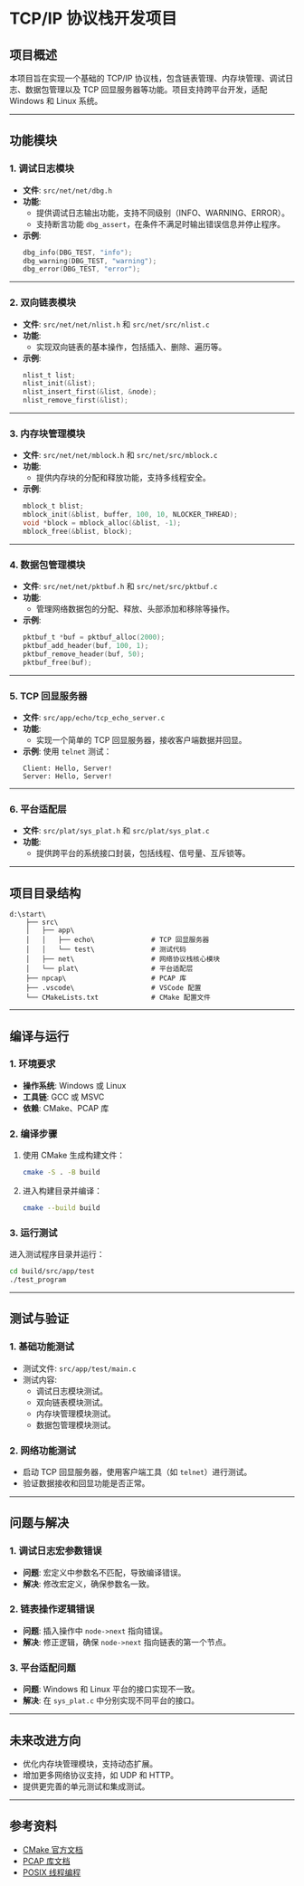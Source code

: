 # TCP/IP 协议栈开发项目

## 项目概述
本项目旨在实现一个基础的 TCP/IP 协议栈，包含链表管理、内存块管理、调试日志、数据包管理以及 TCP 回显服务器等功能。项目支持跨平台开发，适配 Windows 和 Linux 系统。

---

## 功能模块
### 1. 调试日志模块
- **文件**: `src/net/net/dbg.h`
- **功能**:
  - 提供调试日志输出功能，支持不同级别（INFO、WARNING、ERROR）。
  - 支持断言功能 `dbg_assert`，在条件不满足时输出错误信息并停止程序。
- **示例**:
  ```c
  dbg_info(DBG_TEST, "info");
  dbg_warning(DBG_TEST, "warning");
  dbg_error(DBG_TEST, "error");
  ```

---

### 2. 双向链表模块
- **文件**: `src/net/net/nlist.h` 和 `src/net/src/nlist.c`
- **功能**:
  - 实现双向链表的基本操作，包括插入、删除、遍历等。
- **示例**:
  ```c
  nlist_t list;
  nlist_init(&list);
  nlist_insert_first(&list, &node);
  nlist_remove_first(&list);
  ```

---

### 3. 内存块管理模块
- **文件**: `src/net/net/mblock.h` 和 `src/net/src/mblock.c`
- **功能**:
  - 提供内存块的分配和释放功能，支持多线程安全。
- **示例**:
  ```c
  mblock_t blist;
  mblock_init(&blist, buffer, 100, 10, NLOCKER_THREAD);
  void *block = mblock_alloc(&blist, -1);
  mblock_free(&blist, block);
  ```

---

### 4. 数据包管理模块
- **文件**: `src/net/net/pktbuf.h` 和 `src/net/src/pktbuf.c`
- **功能**:
  - 管理网络数据包的分配、释放、头部添加和移除等操作。
- **示例**:
  ```c
  pktbuf_t *buf = pktbuf_alloc(2000);
  pktbuf_add_header(buf, 100, 1);
  pktbuf_remove_header(buf, 50);
  pktbuf_free(buf);
  ```

---

### 5. TCP 回显服务器
- **文件**: `src/app/echo/tcp_echo_server.c`
- **功能**:
  - 实现一个简单的 TCP 回显服务器，接收客户端数据并回显。
- **示例**:
  使用 `telnet` 测试：
  ```
  Client: Hello, Server!
  Server: Hello, Server!
  ```

---

### 6. 平台适配层
- **文件**: `src/plat/sys_plat.h` 和 `src/plat/sys_plat.c`
- **功能**:
  - 提供跨平台的系统接口封装，包括线程、信号量、互斥锁等。

---

## 项目目录结构
```
d:\start\
    ├── src\
    │   ├── app\
    │   │   ├── echo\              # TCP 回显服务器
    │   │   └── test\              # 测试代码
    │   ├── net\                   # 网络协议栈核心模块
    │   └── plat\                  # 平台适配层
    ├── npcap\                     # PCAP 库
    ├── .vscode\                   # VSCode 配置
    └── CMakeLists.txt             # CMake 配置文件
```

---

## 编译与运行
### 1. 环境要求
- **操作系统**: Windows 或 Linux
- **工具链**: GCC 或 MSVC
- **依赖**: CMake、PCAP 库

### 2. 编译步骤
1. 使用 CMake 生成构建文件：
   ```bash
   cmake -S . -B build
   ```
2. 进入构建目录并编译：
   ```bash
   cmake --build build
   ```

### 3. 运行测试
进入测试程序目录并运行：
```bash
cd build/src/app/test
./test_program
```

---

## 测试与验证
### 1. 基础功能测试
- 测试文件: `src/app/test/main.c`
- 测试内容:
  - 调试日志模块测试。
  - 双向链表模块测试。
  - 内存块管理模块测试。
  - 数据包管理模块测试。

### 2. 网络功能测试
- 启动 TCP 回显服务器，使用客户端工具（如 `telnet`）进行测试。
- 验证数据接收和回显功能是否正常。

---

## 问题与解决
### 1. 调试日志宏参数错误
- **问题**: 宏定义中参数名不匹配，导致编译错误。
- **解决**: 修改宏定义，确保参数名一致。

### 2. 链表操作逻辑错误
- **问题**: 插入操作中 `node->next` 指向错误。
- **解决**: 修正逻辑，确保 `node->next` 指向链表的第一个节点。

### 3. 平台适配问题
- **问题**: Windows 和 Linux 平台的接口实现不一致。
- **解决**: 在 `sys_plat.c` 中分别实现不同平台的接口。

---

## 未来改进方向
- 优化内存块管理模块，支持动态扩展。
- 增加更多网络协议支持，如 UDP 和 HTTP。
- 提供更完善的单元测试和集成测试。

---

## 参考资料
- [CMake 官方文档](https://cmake.org/documentation/)
- [PCAP 库文档](https://www.tcpdump.org/pcap.html)
- [POSIX 线程编程](https://man7.org/linux/man-pages/man7/pthreads.7.html)
